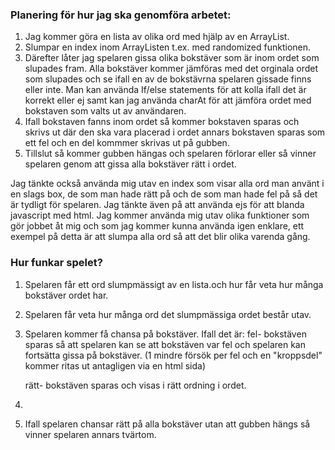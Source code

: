 ### Planering för hur jag ska genomföra arbetet:
1. Jag kommer göra en lista av olika ord med hjälp av en ArrayList.
2. Slumpar en index inom ArrayListen t.ex. med randomized funktionen. 
3. Därefter låter jag spelaren gissa olika bokstäver som är inom ordet som slupades fram. Alla bokstäver kommer jämföras med det orginala ordet som slupades och se ifall en av de bokstävrna spelaren gissade finns eller inte. Man kan använda If/else statements för att kolla ifall det är korrekt eller ej samt kan jag använda charAt för att jämföra ordet med bokstaven som valts ut av användaren.
4. Ifall bokstaven fanns inom ordet så kommer bokstaven sparas och skrivs ut där den ska vara placerad i ordet annars bokstaven sparas som ett fel och en del kommmer skrivas ut på gubben. 
5. Tillslut så kommer gubben hängas och spelaren förlorar eller så vinner spelaren genom att gissa alla bokstäver rätt i ordet.

Jag tänkte också använda mig utav en index som visar alla ord man använt i en slags box, de som man hade rätt på och de som man hade fel på så det är tydligt för spelaren.
Jag tänkte även på att använda ejs för att blanda javascript med html.
Jag kommer använda mig utav olika funktioner som gör jobbet åt mig och som jag kommer kunna använda igen enklare, ett exempel på detta är att slumpa alla ord så att det blir olika varenda gång. 

### Hur funkar spelet?
1. Spelaren får ett ord slumpmässigt av en lista.och hur får veta hur många bokstäver ordet har.
2. Spelaren får veta hur många ord det slumpmässiga ordet består utav.
3. Spelaren kommer få chansa på bokstäver. 
    Ifall det är:
    fel- bokstäven sparas så att spelaren kan se att bokstäven var fel och spelaren kan fortsätta gissa på bokstäver.
    (1 mindre försök per fel och en "kroppsdel" kommer ritas ut antagligen via en html sida)

    rätt- bokstäven sparas och visas i rätt ordning i ordet.
4. 
5. Ifall spelaren chansar rätt på alla bokstäver utan att gubben hängs så vinner spelaren annars tvärtom. 